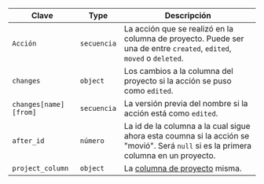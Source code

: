 | Clave                 | Type        | Descripción                                                                                                                         |
| --------------------- | ----------- | ----------------------------------------------------------------------------------------------------------------------------------- |
| `Acción`              | `secuencia` | La acción que se realizó en la columna de proyecto. Puede ser una de entre `created`, `edited`, `moved` o `deleted`.                |
| `changes`             | `object`    | Los cambios a la columna del proyecto si la acción se puso como `edited`.                                                           |
| `changes[name][from]` | `secuencia` | La versión previa del nombre si la acción está como `edited`.                                                                       |
| `after_id`            | `número`    | La id de la columna a la cual sigue ahora esta coumna si la acción se "movió". Será `null` si es la primera columna en un proyecto. |
| `project_column`      | `object`    | La [columna de proyecto](/rest/reference/projects#columns) misma.                                                                   |
